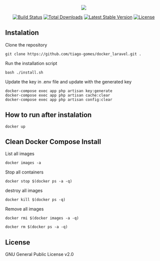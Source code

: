 <p align="center"><img src="https://laravel.com/assets/img/components/logo-laravel.svg"></p>

<p align="center">
<a href="https://travis-ci.org/laravel/framework"><img src="https://travis-ci.org/laravel/framework.svg" alt="Build Status"></a>
<a href="https://packagist.org/packages/laravel/framework"><img src="https://poser.pugx.org/laravel/framework/d/total.svg" alt="Total Downloads"></a>
<a href="https://packagist.org/packages/laravel/framework"><img src="https://poser.pugx.org/laravel/framework/v/stable.svg" alt="Latest Stable Version"></a>
<a href="https://packagist.org/packages/laravel/framework"><img src="https://poser.pugx.org/laravel/framework/license.svg" alt="License"></a>
</p>

## Instalation

Clone the repository
```
git clone https://github.com/tiago-gomes/docker_laravel.git .
```

Run the installation script
```
bash ./install.sh
```

Update the key in .env file and update with the generated key
```
docker-compose exec app php artisan key:generate
docker-compose exec app php artisan cache:clear
docker-compose exec app php artisan config:clear
```

## How to run after instalation
```
docker up
```

## Clean Docker Compose Install

List all images
```
docker images -a
```

Stop all containers
```
docker stop $(docker ps -a -q)
```

destroy all images
```
docker kill $(docker ps -q)
```

Remove all images
```
docker rmi $(docker images -a -q)
```

```
docker rm $(docker ps -a -q)
```

## License
GNU General Public License v2.0
